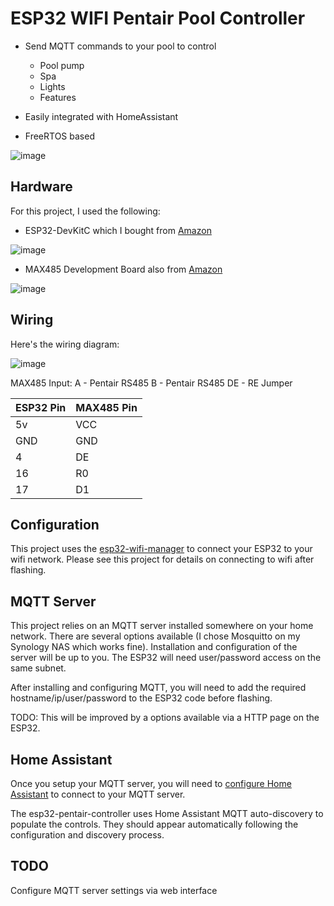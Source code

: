 # ESP32 WIFI Pentair Pool Controller
* Send MQTT commands to your pool to control
  * Pool pump
  * Spa
  * Lights
  * Features

* Easily integrated with HomeAssistant
* FreeRTOS based

![image](https://github.com/michaelusner/esp32_pentair_controller/blob/master/images/overview.png?raw=true)

## Hardware
For this project, I used the following:
 * ESP32-DevKitC which I bought from [Amazon](https://www.amazon.com/gp/product/B0811LGWY2/ref=ppx_yo_dt_b_search_asin_title?ie=UTF8&psc=1)

 ![image](https://github.com/michaelusner/esp32_pentair_controller/blob/master/images/esp32.jpg?raw=true)
 
 * MAX485 Development Board also from [Amazon](https://www.amazon.com/gp/product/B014QNI0BC/ref=ppx_yo_dt_b_search_asin_title?ie=UTF8&psc=1)

 ![image](https://github.com/michaelusner/esp32_pentair_controller/blob/master/images/max485.jpg?raw=true)

## Wiring
 Here's the wiring diagram:
 
![image](https://github.com/michaelusner/esp32_pentair_controller/blob/master/images/wiring.jpg?raw=true)

 MAX485 Input:
 A - Pentair RS485
 B - Pentair RS485
 DE - RE Jumper
 
 | ESP32 Pin | MAX485 Pin |
 | --------- | ---------- |
 | 5v | VCC |
 | GND | GND |
 | 4 | DE |
 | 16 | R0 |
 | 17 | D1 |
 
## Configuration
This project uses the [esp32-wifi-manager](https://github.com/tonyp7/esp32-wifi-manager) to connect your ESP32 to your wifi network.
Please see this project for details on connecting to wifi after flashing.

## MQTT Server
This project relies on an MQTT server installed somewhere on your home network.
There are several options available (I chose Mosquitto on my Synology NAS which works fine).  Installation and configuration of the server will be up to you.  The ESP32 will need user/password access on the same subnet.

After installing and configuring MQTT, you will need to add the required hostname/ip/user/password to the ESP32 code before flashing.

TODO: This will be improved by a options available via a HTTP page on the ESP32.  

## Home Assistant
Once you setup your MQTT server, you will need to [configure Home Assistant](https://www.home-assistant.io/integrations/mqtt/) to connect to your MQTT server.

The esp32-pentair-controller uses Home Assistant MQTT auto-discovery to populate the controls.  They should appear automatically following the configuration and discovery process.

## TODO
Configure MQTT server settings via web interface
